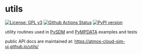 # utils

[![License: GPL v3](https://img.shields.io/badge/License-GPL%20v3-blue.svg)](https://www.gnu.org/licenses/gpl-3.0.html)
[![Github Actions Status](https://github.com/atmos-cloud-sim-uj/utils/workflows/Pylint/badge.svg?branch=main)](https://github.com/atmos-cloud-sim-uj/utils/actions)
[![PyPI version](https://badge.fury.io/py/atmos-cloud-sim-uj-utils.svg)](https://pypi.org/project/atmos-cloud-sim-uj-utils)

utility routines used in [PySDM](https://github.com/atmos-cloud-sim-uj/PySDM) and [PyMPDATA](https://github.com/atmos-cloud-sim-uj/PyMPDATA) examples and tests

public API docs are maintained at: https://atmos-cloud-sim-uj.github.io/utils/

